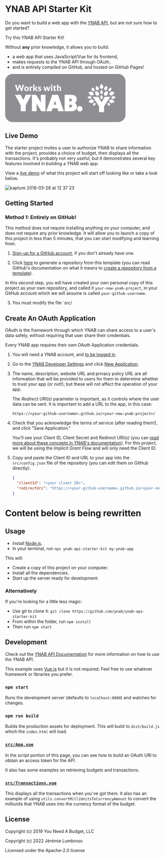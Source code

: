 # YNAB API Starter Kit

Do you want to build a web app with the [YNAB API](https://api.youneedabudget.com/), but are not sure how to get started?

Try this YNAB API Starter Kit!

Without **any** prior knowledge, it allows you to build:

- a web app that uses JavaScript/Vue for its frontend,
- makes requests to the YNAB API through OAuth,
- and is entirely compiled on GitHub, and hosted on GitHub Pages!

[![Works with YNAB](./public/works_with_ynab.svg)](https://api.youneedabudget.com/)

## Live Demo

The starter project invites a user to authorize YNAB to share information with the project, provides a choice of budget, then displays all the transactions. It's probably not very useful, but it demonstrates several key features involved in building a YNAB web app.

View a [live demo](https://ynab.github.io/ynab-api-starter-kit/) of what this project will start off looking like or take a look below.

![kapture 2018-03-28 at 12 37 23](https://user-images.githubusercontent.com/759811/38046244-c9806f0a-3284-11e8-8788-509912ec79c2.gif)

## Getting Started

### Method 1: Entirely on GitHub!

This method does not require installing anything on your computer, and does not require any prior knowledge. It will allow you to launch a copy of this project in less than 5 minutes, that you can start modifying and learning from.

1. [Sign-up for a GitHub account](https://github.com/signup), if you don't already have one.

2. Click [here](https://github.com/jlumbroso/ynab-api-starter-kit/generate) to generate a repository from this template (you can read GitHub's documentation on what it means to [create a repository from a template](https://docs.github.com/en/repositories/creating-and-managing-repositories/creating-a-repository-from-a-template#creating-a-repository-from-a-template)).

In this second step, you will have created your own personal copy of this project as your own repository, and called it `your-new-ynab-project`, in your GitHub account which we will assume is called `your-github-username`.

3. You must modify the file `src/

## Create An OAuth Application

OAuth is the framework through which YNAB can share access to a user's data safely, without requiring that user share their credentials.

Every YNAB app requires their own OAuth Application credentials.

1. You will need a YNAB account, and [to be logged in](https://app.youneedabudget.com/users/authentication).

2. Go to the [YNAB Developer Settings](https://app.youneedabudget.com/settings/developer)
   and click [New Application](https://app.youneedabudget.com/oauth/applications/new).

3. The name, description, website URL and privacy policy URL are all information that will be provided to users for them to determine whether to trust your app (or not!); but these will not affect the operation of your app.

   The _Redirect URI(s)_ parameter is important, as it controls where the user data can be sent. It is important to add a URL to the app, in this case:

   ```
   https://<your-github-username>.github.io/<your-new-ynab-project>/
   ```

4. Check that you acknowledge the terms of service (after reading them!), and click "Save Application."

   You'll see your Client ID, Client Secret and Redirect URI(s) (you can [read more about these concepts in YNAB's documentation](https://api.youneedabudget.com/#outh-applications)). For this project, we will be using the _Implicit Grant Flow_ and will only need the Client ID.

5. Copy and paste the Client ID and URL to your app into the `src/config.json` file of the repository (you can edit them on GitHub directly):

   ```json
   {
     "clientId": "<your client ID>",
     "redirectUri": "https://<your-github-username>.github.io/<your-new-ynab-project>/"
   }
   ```

# Content below is being rewritten

## Usage

- Install [Node.js](https://nodejs.org/).
- In your terminal, run `npx ynab-api-starter-kit my-ynab-app`

This will:

- Create a copy of this project on your computer.
- Install all the dependencies.
- Start up the server ready for development.

### Alternatively

If you're looking for a little less magic:

- Use git to clone it: `git clone https://github.com/ynab/ynab-api-starter-kit`
- From within the folder, run `npm install`
- Then run `npm start`

## Development

Check out the [YNAB API Documentation](https://api.youneedabudget.com/) for more
information on how to use the YNAB API.

This example uses [Vue.js](https://vuejs.org/) but it is not required. Feel free
to use whatever framework or libraries you prefer.

### `npm start`

Runs the development server (defaults to `localhost:8080`) and watches for changes.

### `npm run build`

Builds the production assets for deployment. This will build to `dist/build.js`
which the `index.html` will load.

### [`src/App.vue`](https://github.com/ynab/ynab-api-starter-kit/blob/gh-pages/src/App.vue)

In the script portion of this page, you can see how to build an OAuth URI to
obtain an access token for the API.

It also has some examples on retrieving budgets and transactions.

### [`src/Transactions.vue`](https://github.com/ynab/ynab-api-starter-kit/blob/gh-pages/src/components/Transactions.vue)

This displays all the transactions when you've got them. It also has an example
of using `utils.convertMilliUnitsToCurrencyAmount` to convert the milliunits that
YNAB uses into the currency format of the budget.

## License

Copyright (c) 2019 You Need A Budget, LLC

Copyright (c) 2022 Jérémie Lumbroso

Licensed under the Apache-2.0 license
